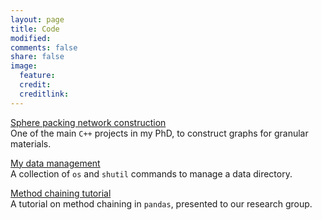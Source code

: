 ```yaml
---
layout: page
title: Code
modified: 
comments: false
share: false
image:
  feature: 
  credit: 
  creditlink: 
---
```


[Sphere packing network construction](https://github.com/joosthvanderlinden/SPNC)  
One of the main `C++` projects in my PhD, to construct graphs for granular materials.

[My data management](https://github.com/joosthvanderlinden/research-data-management)  
A collection of `os` and `shutil` commands to manage a data directory.

[Method chaining tutorial](https://github.com/joosthvanderlinden/pandas-method-chaining-tutorial)  
A tutorial on method chaining in `pandas`, presented to our research group.
